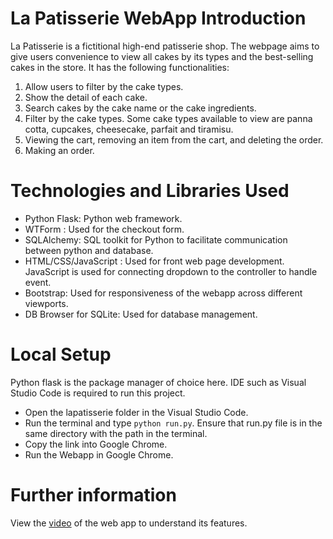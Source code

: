 # La Patisserie WebApp Introduction 
La Patisserie is a fictitional high-end patisserie shop. The webpage aims to 
give users convenience to view all cakes by its types and the best-selling cakes in the store. It has the following functionalities: 
1. Allow users to filter by the cake types. 
2. Show the detail of each cake.  
3. Search cakes by the cake name or the cake ingredients. 
4. Filter by the cake types. Some cake types available to view are panna cotta, cupcakes, cheesecake, parfait and tiramisu.  
5. Viewing the cart, removing an item from the cart, and deleting the order. 
6. Making an order. 


# Technologies and Libraries Used 
- Python Flask: Python web framework. 
- WTForm : Used for the checkout form. 
- SQLAlchemy: SQL toolkit for Python to facilitate communication between python and database. 
- HTML/CSS/JavaScript : Used for front web page development. JavaScript is used for connecting dropdown to the controller to handle event. 
- Bootstrap: Used for responsiveness of the webapp across different viewports. 
- DB Browser for SQLite: Used for database management. 


# Local Setup 
Python flask is the package manager of choice here. IDE such as Visual Studio Code is required to run  this project. 
- Open the lapatisserie folder in the Visual Studio Code.
- Run the terminal and type `python run.py`. Ensure that run.py file is in the same directory with the path in the terminal.
- Copy the link into Google Chrome. 
- Run the Webapp in Google Chrome. 


# Further information

View the [video](https://youtu.be/usqFliHMotI) of the web app to understand its features.

